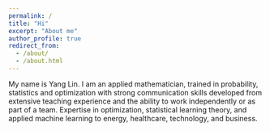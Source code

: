 ```yaml
---
permalink: /
title: "Hi"
excerpt: "About me"
author_profile: true
redirect_from: 
  - /about/
  - /about.html
---
```


My name is Yang Lin. I am an applied mathematician, trained in probability, statistics and optimization with strong communication skills developed from extensive
teaching experience and the ability to work independently or as part of a team. Expertise in optimization,
statistical learning theory, and applied machine learning to energy, healthcare, technology, and business.